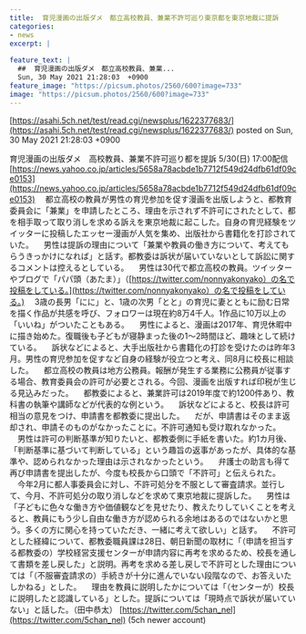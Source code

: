 ```yaml
---
title:  育児漫画の出版ダメ　都立高校教員、兼業不許可巡り東京都を東京地裁に提訴  
categories:
- news
excerpt: |
  
feature_text: |
  ##  育児漫画の出版ダメ　都立高校教員、兼業...
  Sun, 30 May 2021 21:28:03  +0900
feature_image: "https://picsum.photos/2560/600?image=733"
image: "https://picsum.photos/2560/600?image=733"
---
```


[https://asahi.5ch.net/test/read.cgi/newsplus/1622377683/](https://asahi.5ch.net/test/read.cgi/newsplus/1622377683/)
posted on Sun, 30 May 2021 21:28:03  +0900

<!--more-->

育児漫画の出版ダメ　高校教員、兼業不許可巡り都を提訴 5/30(日) 17:00配信 [https://news.yahoo.co.jp/articles/5658a78acbde1b7712f549d24dfb61df09ce0153](https://news.yahoo.co.jp/articles/5658a78acbde1b7712f549d24dfb61df09ce0153) 　都立高校の教員が男性の育児参加を促す漫画を出版しようと、都教育委員会に「兼業」を申請したところ、理由を示されず不許可にされたとして、都を相手取って取り消しを求める訴えを東京地裁に起こした。自身の育児経験をツイッターに投稿したエッセー漫画が人気を集め、出版社から書籍化を打診されていた。 　男性は提訴の理由について「兼業や教員の働き方について、考えてもらうきっかけになれば」と話す。都教委は訴状が届いていないとして訴訟に関するコメントは控えるとしている。 　男性は30代で都立高校の教員。ツイッターやブログで「パパ頭（あたま）」（[https://twitter.com/nonnyakonyako）の名で投稿をしている。](https://twitter.com/nonnyakonyako）の名で投稿をしている。) 　3歳の長男「にに」と、1歳の次男「とと」の育児に妻とともに励む日常を描く作品が共感を呼び、フォロワーは現在約8万4千人。1作品に10万以上の「いいね」がついたこともある。 　男性によると、漫画は2017年、育児休暇中に描き始めた。復職後も子どもが寝静まった後の1〜2時間ほど、趣味として続けている。 　訴状などによると、大手出版社から書籍化の打診を受けたのは昨年3月。男性の育児参加を促すなど自身の経験が役立つと考え、同8月に校長に相談した。 　都立高校の教員は地方公務員。報酬が発生する業務に公務員が従事する場合、教育委員会の許可が必要とされる。今回、漫画を出版すれば印税が生じる見込みだった。 　都教委によると、兼業許可は2019年度で約1200件あり、教科書の執筆や講師などが代表的な例という。 　訴状などによると、校長は許可相当の意見をつけ、申請書を都教委に提出した。 　だが、申請書はそのまま返却され、申請そのものがなかったことに。不許可通知も受け取れなかった。 　男性は許可の判断基準が知りたいと、都教委側に手紙を書いた。約1カ月後、「判断基準に基づいて判断している」という趣旨の返事があったが、具体的な基準や、認められなかった理由は示されなかったという。 　弁護士の助言も得て再び申請書を提出したが、今度も校長から口頭で「不許可」と伝えられた。 　今年2月に都人事委員会に対し、不許可処分を不服として審査請求。並行して、今月、不許可処分の取り消しなどを求めて東京地裁に提訴した。 　男性は「子どもに色々な働き方や価値観などを見せたり、教えたりしていくことを考えると、教員にもう少し自由な働き方が認められる余地はあるのではないかと思う。多くの方に関心を持っていただき、一緒に考えて欲しい」と話す。 　不許可とした経緯について、都教委職員課は28日、朝日新聞の取材に「（申請を担当する都教委の）学校経営支援センターが申請内容に再考を求めるため、校長を通して書類を差し戻した」と説明。再考を求める差し戻しで不許可とした理由については「（不服審査請求の）手続きが十分に進んでいない段階なので、お答えいたしかねる」とした。 　理由を教員に説明したかについては「（センターが）校長に説明したと認識している」とした。提訴については「現時点で訴状が届いていない」と話した。（田中恭太） [https://twitter.com/5chan_nel](https://twitter.com/5chan_nel) (5ch newer account)
